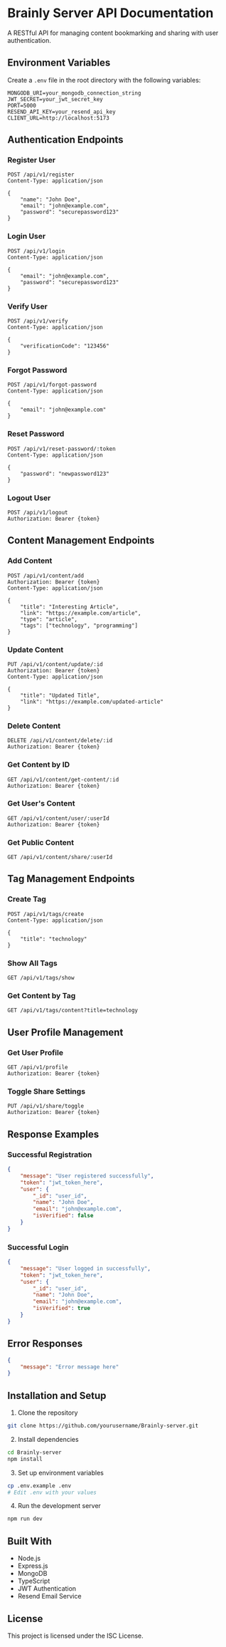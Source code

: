 # Brainly Server API Documentation

A RESTful API for managing content bookmarking and sharing with user authentication.

## Environment Variables

Create a `.env` file in the root directory with the following variables:

```env
MONGODB_URI=your_mongodb_connection_string
JWT_SECRET=your_jwt_secret_key
PORT=5000
RESEND_API_KEY=your_resend_api_key
CLIENT_URL=http://localhost:5173
```

## Authentication Endpoints

### Register User
```http
POST /api/v1/register
Content-Type: application/json

{
    "name": "John Doe",
    "email": "john@example.com",
    "password": "securepassword123"
}
```

### Login User
```http
POST /api/v1/login
Content-Type: application/json

{
    "email": "john@example.com",
    "password": "securepassword123"
}
```

### Verify User
```http
POST /api/v1/verify
Content-Type: application/json

{
    "verificationCode": "123456"
}
```

### Forgot Password
```http
POST /api/v1/forgot-password
Content-Type: application/json

{
    "email": "john@example.com"
}
```

### Reset Password
```http
POST /api/v1/reset-password/:token
Content-Type: application/json

{
    "password": "newpassword123"
}
```

### Logout User
```http
POST /api/v1/logout
Authorization: Bearer {token}
```

## Content Management Endpoints

### Add Content
```http
POST /api/v1/content/add
Authorization: Bearer {token}
Content-Type: application/json

{
    "title": "Interesting Article",
    "link": "https://example.com/article",
    "type": "article",
    "tags": ["technology", "programming"]
}
```

### Update Content
```http
PUT /api/v1/content/update/:id
Authorization: Bearer {token}
Content-Type: application/json

{
    "title": "Updated Title",
    "link": "https://example.com/updated-article"
}
```

### Delete Content
```http
DELETE /api/v1/content/delete/:id
Authorization: Bearer {token}
```

### Get Content by ID
```http
GET /api/v1/content/get-content/:id
Authorization: Bearer {token}
```

### Get User's Content
```http
GET /api/v1/content/user/:userId
Authorization: Bearer {token}
```

### Get Public Content
```http
GET /api/v1/content/share/:userId
```

## Tag Management Endpoints

### Create Tag
```http
POST /api/v1/tags/create
Content-Type: application/json

{
    "title": "technology"
}
```

### Show All Tags
```http
GET /api/v1/tags/show
```

### Get Content by Tag
```http
GET /api/v1/tags/content?title=technology
```

## User Profile Management

### Get User Profile
```http
GET /api/v1/profile
Authorization: Bearer {token}
```

### Toggle Share Settings
```http
PUT /api/v1/share/toggle
Authorization: Bearer {token}
```

## Response Examples

### Successful Registration
```json
{
    "message": "User registered successfully",
    "token": "jwt_token_here",
    "user": {
        "_id": "user_id",
        "name": "John Doe",
        "email": "john@example.com",
        "isVerified": false
    }
}
```

### Successful Login
```json
{
    "message": "User logged in successfully",
    "token": "jwt_token_here",
    "user": {
        "_id": "user_id",
        "name": "John Doe",
        "email": "john@example.com",
        "isVerified": true
    }
}
```

## Error Responses

```json
{
    "message": "Error message here"
}
```

## Installation and Setup

1. Clone the repository
```bash
git clone https://github.com/yourusername/Brainly-server.git
```

2. Install dependencies
```bash
cd Brainly-server
npm install
```

3. Set up environment variables
```bash
cp .env.example .env
# Edit .env with your values
```

4. Run the development server
```bash
npm run dev
```

## Built With
- Node.js
- Express.js
- MongoDB
- TypeScript
- JWT Authentication
- Resend Email Service

## License

This project is licensed under the ISC License.


